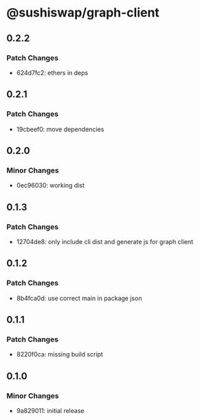 # @sushiswap/graph-client

## 0.2.2

### Patch Changes

- 624d7fc2: ethers in deps

## 0.2.1

### Patch Changes

- 19cbeef0: move dependencies

## 0.2.0

### Minor Changes

- 0ec96030: working dist

## 0.1.3

### Patch Changes

- 12704de8: only include cli dist and generate js for graph client

## 0.1.2

### Patch Changes

- 8b4fca0d: use correct main in package json

## 0.1.1

### Patch Changes

- 8220f0ca: missing build script

## 0.1.0

### Minor Changes

- 9a829011: initial release
